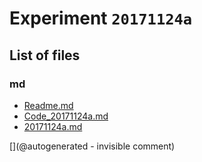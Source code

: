 # Experiment `20171124a`

## List of files

### md

* [Readme.md](/cletus/IMN/Readme.md)
* [Code_20171124a.md](/include/experiments/auto/Code_20171124a.md)
* [20171124a.md](/include/experiments/auto/20171124a.md)


[](@autogenerated - invisible comment)